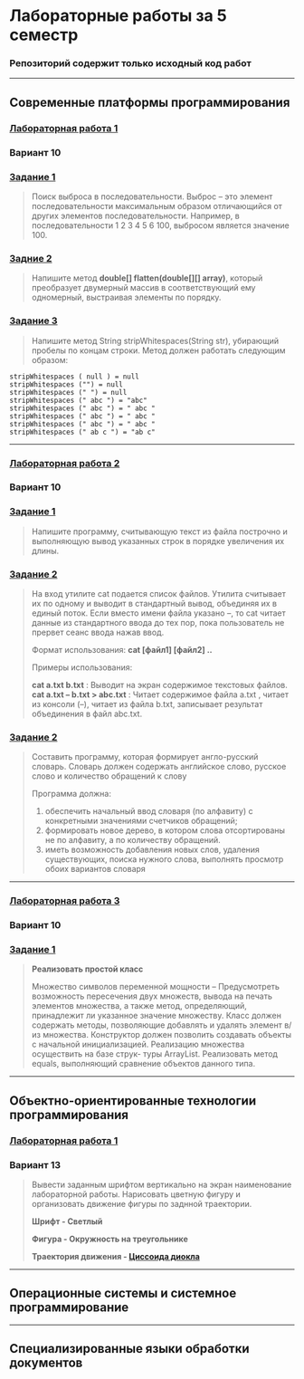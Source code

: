 # Лабораторные работы за 5 семестр

### Репозиторий содержит только исходный код работ
***
## Современные платформы программирования
### [Лабораторная работа 1](https://github.com/vangaru/labworks-5-semester/tree/master/MPP/Lab1)
### Вариант 10
### [Задание 1](https://github.com/vangaru/labworks-5-semester/tree/master/MPP/Lab1/Task1)
>Поиск выброса в последовательности. Выброс – это элемент последовательности максимальным
>образом отличающийся от других элементов последовательности. Например, в последовательности
>1 2 3 4 5 6 100, выбросом является значение 100.

### [Задние 2](https://github.com/vangaru/labworks-5-semester/tree/master/MPP/Lab1/Task2)
>Напишите метод **double[] flatten(double[][] array)**, который преобразует двумерный массив
>в соответствующий ему одномерный, выстраивая элементы по порядку.

### [Задание 3](https://github.com/vangaru/labworks-5-semester/tree/master/MPP/Lab1/Task3)
>Напишите метод String stripWhitespaces(String str), убирающий пробелы по концам строки.
>Метод должен работать следующим образом:
    
    stripWhitespaces ( null ) = null  
    stripWhitespaces ("") = null  
    stripWhitespaces (" ") = null   
    stripWhitespaces (" abc ") = "abc"         
    stripWhitespaces (" abc ") = " abc "  
    stripWhitespaces (" abc ") = " abc "   
    stripWhitespaces (" abc ") = " abc "   
    stripWhitespaces (" ab c ") = "ab c"
***
### [Лабораторная работа 2](https://github.com/vangaru/labworks-5-semester/tree/master/MPP/Lab2)
### Вариант 10
### [Задание 1](https://github.com/vangaru/labworks-5-semester/tree/master/MPP/Lab2/Task1)
>Напишите программу, считывающую текст из файла построчно и выполняющую вывод указанных
>строк в порядке увеличения их длины.

### [Задание 2](https://github.com/vangaru/labworks-5-semester/tree/master/MPP/Lab2/Task2)
>На вход утилите cat подается список файлов. Утилита считывает их по одному и выводит в
>стандартный вывод, объединяя их в единый поток. Если вместо имени файла указано –, то cat
>читает данные из стандартного ввода до тех пор, пока пользователь не прервет сеанс ввода
>нажав ввод.
> 
>Формат использования: **cat [файл1] [файл2] ..**
>
>Примеры использования:
>
>**cat a.txt b.txt** : Выводит на экран содержимое текстовых файлов.
>**cat a.txt – b.txt > abc.txt** : Читает содержимое файла a.txt , читает из консоли (–), читает
>из файла b.txt, записывает результат объединения в файл abc.txt.

### [Задание 2](https://github.com/vangaru/labworks-5-semester/tree/master/MPP/Lab2/Task2)
>Составить программу, которая формирует англо-русский словарь. Словарь должен содержать
>английское слово, русское слово и количество обращений к слову
> 
>Программа должна:
>1. обеспечить начальный ввод словаря (по алфавиту) с конкретными значениями счетчиков обращений;
>2. формировать новое дерево, в котором слова отсортированы не по алфавиту, а по количеству обращений. 
>3. иметь возможность добавления новых слов, удаления существующих, поиска нужного слова, выполнять просмотр обоих вариантов словаря
***
### [Лабораторная работа 3](https://github.com/vangaru/labworks-5-semester/tree/master/MPP/Lab3)
### Вариант 10
### [Задание 1](https://github.com/vangaru/labworks-5-semester/tree/master/MPP/Lab3/Task1)
> **Реализовать простой класс**
>
> Множество символов переменной мощности – Предусмотреть возможность пересечения
> двух множеств, вывода на печать элементов множества, а также метод, определяющий, 
> принадлежит ли указанное значение множеству. Класс должен содержать методы, позволяющие
> добавлять и удалять элемент в/из множества. Конструктор должен позволить создавать объекты 
> с начальной инициализацией. Реализацию множества осуществить на базе струк-
> туры ArrayList. Реализовать метод equals, выполняющий сравнение объектов данного типа.
***
## Объектно-ориентированные технологии программирования
### [Лабораторная работа 1](https://github.com/vangaru/labworks-5-semester/tree/master/OOP/Lab1)
### Вариант 13
> Вывести заданным шрифтом вертикально на экран наименование лабораторной работы.
> Нарисовать цветную фигуру и организовать движение фигуры по заднной траектории.
> 
> **Шрифт - Светлый**
> 
> **Фигура - Окружность на треугольнике**
> 
> **Траектория движения - [Циссоида диокла](https://ru.wikipedia.org/wiki/%D0%A6%D0%B8%D1%81%D1%81%D0%BE%D0%B8%D0%B4%D0%B0_%D0%94%D0%B8%D0%BE%D0%BA%D0%BB%D0%B0)**
***
## Операционные системы и системное программирование
***
## Специализированные языки обработки документов